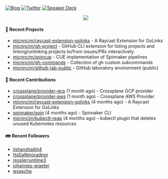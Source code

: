 [![Blog](https://img.shields.io/badge/Blog-0?style=flat-square&logo=gatsby&color=181717&logoColor=white)](https://micnncim.com)
[![Twitter](https://img.shields.io/badge/Twitter-0?style=flat-square&logo=twitter&color=1DA1F2&logoColor=white)](https://twitter.com/micnncim)
[![Speaker Deck](https://img.shields.io/badge/Speaker_Deck-0?style=flat-square&logo=speaker-deck&color=009287&logoColor=white)](https://speakerdeck.com/micnncim)

<p align="center">
<img src="https://github-readme-stats.vercel.app/api?username=micnncim&show_icons=true&count_private=true" />
</p>

#### 🍎 Recent Projects

- [micnncim/raycast-extension-golinks](https://github.com/micnncim/raycast-extension-golinks) - A Raycast Extension for GoLinks
- [micnncim/gh-project](https://github.com/micnncim/gh-project) - GitHub CLI extension for listing projects and linking/unlinking projects to/from issues/PRs interactively.
- [micnncim/spincue](https://github.com/micnncim/spincue) - CUE implementation of Spinnaker pipelines
- [micnncim/gh-commands](https://github.com/micnncim/gh-commands) - Collection of gh custom subcommands
- [micnncim/github-lab-public](https://github.com/micnncim/github-lab-public) - GitHub laboratory environment (public)

#### 🌱 Recent Contributions

- [crossplane/provider-gcp](https://github.com/crossplane/provider-gcp) (1 month ago) - Crossplane GCP provider
- [crossplane/provider-aws](https://github.com/crossplane/provider-aws) (1 month ago) - Crossplane AWS Provider
- [micnncim/raycast-extension-golinks](https://github.com/micnncim/raycast-extension-golinks) (4 months ago) - A Raycast Extension for GoLinks
- [spinnaker/spin](https://github.com/spinnaker/spin) (4 months ago) - Spinnaker CLI
- [micnncim/kubectl-reap](https://github.com/micnncim/kubectl-reap) (4 months ago) - kubectl plugin that deletes unused Kubernetes resources

#### 👪  Recent Followers

- [jishanshaikh4](https://github.com/jishanshaikh4)
- [HaSaNmoradpor](https://github.com/HaSaNmoradpor)
- [resslerruntime3](https://github.com/resslerruntime3)
- [johannes-graeter](https://github.com/johannes-graeter)
- [wsascha](https://github.com/wsascha)
